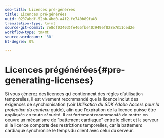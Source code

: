 ```yaml
---
seo-title: Licences pré-générées
title: Licences pré-générées
uuid: 0207abdf-52bb-4bd0-a4f2-fe740b89fa83
translation-type: tm+mt
source-git-commit: 7e8df034035fe465fbe403949ef828e7811ced2e
workflow-type: tm+mt
source-wordcount: '80'
ht-degree: 0%

---
```



# Licences prégénérées{#pre-generating-licenses}

Si vous générez des licences qui contiennent des règles d’utilisation temporelles, il est vivement recommandé que la licence inclut des exigences de synchronisation (voir *Utilisation du SDK Adobe Access pour la protection du contenu* guide), afin que l’expiration de la licence puisse être appliquée en toute sécurité. Il est fortement recommandé de mettre en oeuvre un mécanisme de &quot;battement cardiaque&quot; entre le client et le serveur si la licence comporte des restrictions temporelles, car la battement cardiaque synchronise le temps du client avec celui du serveur.
